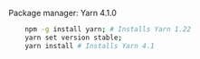 Package manager: Yarn 4.1.0
```bash
    npm -g install yarn; # Installs Yarn 1.22
    yarn set version stable;
    yarn install # Installs Yarn 4.1
```
